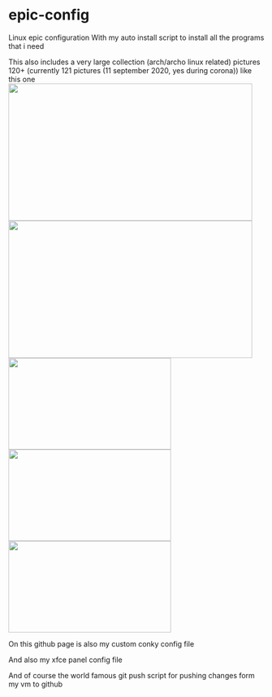 # epic-config
Linux epic configuration
With my auto install script to install all the programs that i need

This also includes a very large collection (arch/archo linux related) pictures 120+ (currently 121 pictures (11 september 2020, yes during corona))
like this one<br>
<img src="https://github.com/101br03k/linux-config/blob/master/images/180713.jpg" width="480" height="270">
<img src="https://github.com/101br03k/linux-config/blob/master/images/180690.jpg" width="480" height="270">
<img src="https://github.com/101br03k/linux-config/blob/master/images/180683.jpg" width="320" height="180">
<img src="https://github.com/101br03k/linux-config/blob/master/images/180678.jpg" width="320" height="180">
<img src="https://github.com/101br03k/linux-config/blob/master/images/180675.jpg" width="320" height="180">

On this github page is also my custom conky config file

And also my xfce panel config file

And of course the world famous git push script for pushing changes form my vm to github
